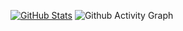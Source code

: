 [![GitHub Stats](https://github-readme-stats.vercel.app/api?username=akash4Tech)](https://github.com/anuraghazra/github-readme-stats)
![Github Activity Graph](https://activity-graph.herokuapp.com/graph?username=codemaker2015&theme=xcode)

